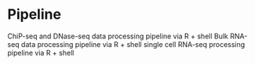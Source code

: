 # Pipeline
ChiP-seq and DNase-seq data processing pipeline via R + shell
Bulk RNA-seq data processing pipeline via R + shell
single cell RNA-seq processing pipeline via R + shell
